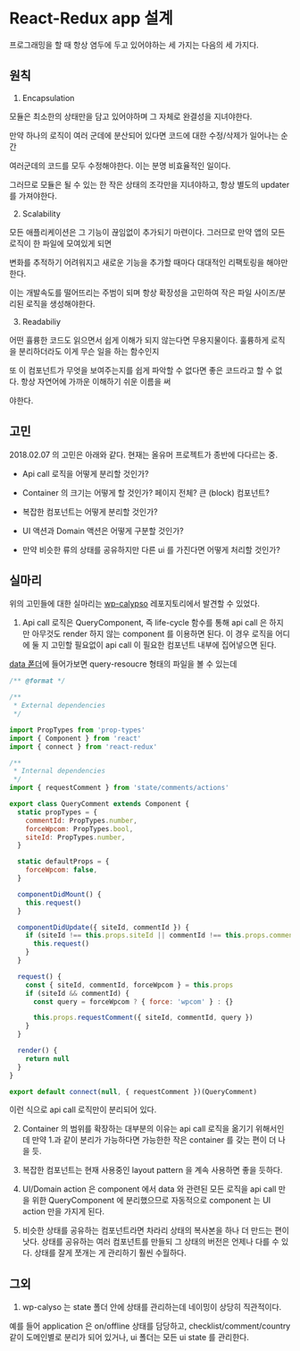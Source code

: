 # React-Redux app 설계

프로그래밍을 할 때 항상 염두에 두고 있어야하는 세 가지는 다음의 세 가지다.

## 원칙

1. Encapsulation

모듈은 최소한의 상태만을 담고 있어야하며 그 자체로 완결성을 지녀야한다.

만약 하나의 로직이 여러 군데에 분산되어 있다면 코드에 대한 수정/삭제가 일어나는 순간

여러군데의 코드를 모두 수정해야한다. 이는 분명 비효율적인 일이다.

그러므로 모듈은 될 수 있는 한 작은 상태의 조각만을 지녀야하고, 항상 별도의 updater 를 가져야한다.

2. Scalability

모든 애플리케이션은 그 기능이 끊임없이 추가되기 마련이다. 그러므로 만약 앱의 모든 로직이 한 파일에 모여있게 되면

변화를 추적하기 어려워지고 새로운 기능을 추가할 때마다 대대적인 리팩토링을 해야만 한다.

이는 개발속도를 떨어뜨리는 주범이 되며 항상 확장성을 고민하여 작은 파일 사이즈/분리된 로직을 생성해야한다.

3. Readabiliy

어떤 휼륭한 코드도 읽으면서 쉽게 이해가 되지 않는다면 무용지물이다. 훌륭하게 로직을 분리하더라도 이게 무슨 일을 하는 함수인지

또 이 컴포넌트가 무엇을 보여주는지를 쉽게 파악할 수 없다면 좋은 코드라고 할 수 없다. 항상 자연어에 가까운 이해하기 쉬운 이름을 써

야한다.

## 고민

2018.02.07 의 고민은 아래와 같다. 현재는 올유머 프로젝트가 종반에 다다르는 중.

* Api call 로직을 어떻게 분리할 것인가?

* Container 의 크기는 어떻게 할 것인가? 페이지 전체? 큰 (block) 컴포넌트?

* 복잡한 컴포넌트는 어떻게 분리할 것인가?

* UI 액션과 Domain 액션은 어떻게 구분할 것인가?

* 만약 비슷한 류의 상태를 공유하지만 다른 ui 를 가진다면 어떻게 처리할 것인가?

## 실마리

위의 고민들에 대한 실마리는 [wp-calypso](https://github.com/Automattic/wp-calypso) 레포지토리에서 발견할 수 있었다.

1. Api call 로직은 QueryComponent, 즉 life-cycle 함수를 통해 api call 은 하지만 아무것도 render 하지 않는 component 를 이용하면 된다. 이 경우 로직을 어디에 둘 지 고민할 필요없이 api call 이 필요한 컴포넌트 내부에 집어넣으면 된다.

[data 폳더](https://github.com/Automattic/wp-calypso/tree/master/client/components/data)에 들어가보면 query-resoucre 형태의 파일을 볼 수 있는데

```js
/** @format */

/**
 * External dependencies
 */

import PropTypes from 'prop-types'
import { Component } from 'react'
import { connect } from 'react-redux'

/**
 * Internal dependencies
 */
import { requestComment } from 'state/comments/actions'

export class QueryComment extends Component {
  static propTypes = {
    commentId: PropTypes.number,
    forceWpcom: PropTypes.bool,
    siteId: PropTypes.number,
  }

  static defaultProps = {
    forceWpcom: false,
  }

  componentDidMount() {
    this.request()
  }

  componentDidUpdate({ siteId, commentId }) {
    if (siteId !== this.props.siteId || commentId !== this.props.commentId) {
      this.request()
    }
  }

  request() {
    const { siteId, commentId, forceWpcom } = this.props
    if (siteId && commentId) {
      const query = forceWpcom ? { force: 'wpcom' } : {}

      this.props.requestComment({ siteId, commentId, query })
    }
  }

  render() {
    return null
  }
}

export default connect(null, { requestComment })(QueryComment)
```

이런 식으로 api call 로직만이 분리되어 있다.

2. Container 의 범위를 확장하는 대부분의 이유는 api call 로직을 옮기기 위해서인데 만약 1.과 같이 분리가 가능하다면 가능한한 작은 container 를 갖는 편이 더 나을 듯.

3. 복잡한 컴포넌트는 현재 사용중인 layout pattern 을 계속 사용하면 좋을 듯하다.

4. UI/Domain action 은 component 에서 data 와 관련된 모든 로직을 api call 만을 위한 QueryComponent 에 분리했으므로 자동적으로 component 는 UI action 만을 가지게 된다.

5. 비슷한 상태를 공유하는 컴포넌트라면 차라리 상태의 복사본을 하나 더 만드는 편이 낫다. 상태를 공유하는 여러 컴포넌트를 만들되 그 상태의 버전은 언제나 다를 수 있다. 상태를 잘게 쪼개는 게 관리하기 훨씬 수월하다.

## 그외

1. wp-calyso 는 state 폴더 안에 상태를 관리하는데 네이밍이 상당히 직관적이다.

예를 들어 application 은 on/offline 상태를 담당하고, checklist/comment/country 같이 도메인별로 분리가 되어 있거나, ui 폴더는 모든 ui state 를 관리한다.
